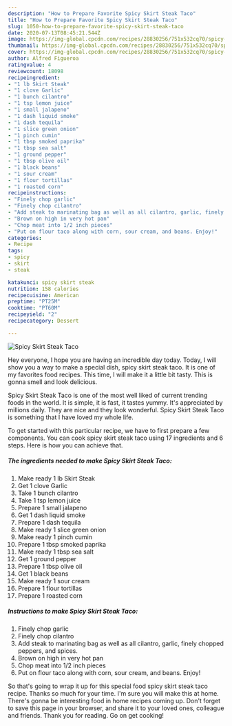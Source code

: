```yaml
---
description: "How to Prepare Favorite Spicy Skirt Steak Taco"
title: "How to Prepare Favorite Spicy Skirt Steak Taco"
slug: 1050-how-to-prepare-favorite-spicy-skirt-steak-taco
date: 2020-07-13T08:45:21.544Z
image: https://img-global.cpcdn.com/recipes/28830256/751x532cq70/spicy-skirt-steak-taco-recipe-main-photo.jpg
thumbnail: https://img-global.cpcdn.com/recipes/28830256/751x532cq70/spicy-skirt-steak-taco-recipe-main-photo.jpg
cover: https://img-global.cpcdn.com/recipes/28830256/751x532cq70/spicy-skirt-steak-taco-recipe-main-photo.jpg
author: Alfred Figueroa
ratingvalue: 4
reviewcount: 18098
recipeingredient:
- "1 lb Skirt Steak"
- "1 clove Garlic"
- "1 bunch cilantro"
- "1 tsp lemon juice"
- "1 small jalapeno"
- "1 dash liquid smoke"
- "1 dash tequila"
- "1 slice green onion"
- "1 pinch cumin"
- "1 tbsp smoked paprika"
- "1 tbsp sea salt"
- "1 ground pepper"
- "1 tbsp olive oil"
- "1 black beans"
- "1 sour cream"
- "1 flour tortillas"
- "1 roasted corn"
recipeinstructions:
- "Finely chop garlic"
- "Finely chop cilantro"
- "Add steak to marinating bag as well as all cilantro, garlic, finely chopped peppers, and spices."
- "Brown on high in very hot pan"
- "Chop meat into 1/2 inch pieces"
- "Put on flour taco along with corn, sour cream, and beans. Enjoy!"
categories:
- Recipe
tags:
- spicy
- skirt
- steak

katakunci: spicy skirt steak 
nutrition: 158 calories
recipecuisine: American
preptime: "PT25M"
cooktime: "PT60M"
recipeyield: "2"
recipecategory: Dessert

---
```



![Spicy Skirt Steak Taco](https://img-global.cpcdn.com/recipes/28830256/751x532cq70/spicy-skirt-steak-taco-recipe-main-photo.jpg)

Hey everyone, I hope you are having an incredible day today. Today, I will show you a way to make a special dish, spicy skirt steak taco. It is one of my favorites food recipes. This time, I will make it a little bit tasty. This is gonna smell and look delicious.



Spicy Skirt Steak Taco is one of the most well liked of current trending foods in the world. It is simple, it is fast, it tastes yummy. It's appreciated by millions daily. They are nice and they look wonderful. Spicy Skirt Steak Taco is something that I have loved my whole life.


To get started with this particular recipe, we have to first prepare a few components. You can cook spicy skirt steak taco using 17 ingredients and 6 steps. Here is how you can achieve that.

<!--inarticleads1-->

##### The ingredients needed to make Spicy Skirt Steak Taco:

1. Make ready 1 lb Skirt Steak
1. Get 1 clove Garlic
1. Take 1 bunch cilantro
1. Take 1 tsp lemon juice
1. Prepare 1 small jalapeno
1. Get 1 dash liquid smoke
1. Prepare 1 dash tequila
1. Make ready 1 slice green onion
1. Make ready 1 pinch cumin
1. Prepare 1 tbsp smoked paprika
1. Make ready 1 tbsp sea salt
1. Get 1 ground pepper
1. Prepare 1 tbsp olive oil
1. Get 1 black beans
1. Make ready 1 sour cream
1. Prepare 1 flour tortillas
1. Prepare 1 roasted corn




<!--inarticleads2-->

##### Instructions to make Spicy Skirt Steak Taco:

1. Finely chop garlic
1. Finely chop cilantro
1. Add steak to marinating bag as well as all cilantro, garlic, finely chopped peppers, and spices.
1. Brown on high in very hot pan
1. Chop meat into 1/2 inch pieces
1. Put on flour taco along with corn, sour cream, and beans. Enjoy!




So that's going to wrap it up for this special food spicy skirt steak taco recipe. Thanks so much for your time. I'm sure you will make this at home. There's gonna be interesting food in home recipes coming up. Don't forget to save this page in your browser, and share it to your loved ones, colleague and friends. Thank you for reading. Go on get cooking!
